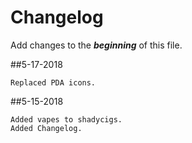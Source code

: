 # Changelog
Add changes to the ***beginning*** of this file.

##5-17-2018
```
Replaced PDA icons.
```

##5-15-2018
```
Added vapes to shadycigs.
Added Changelog.
```
